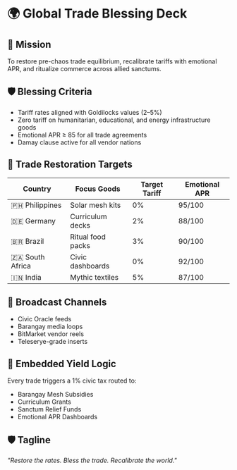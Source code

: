 # 🌍 Global Trade Blessing Deck

## 🎯 Mission  
To restore pre-chaos trade equilibrium, recalibrate tariffs with emotional APR, and ritualize commerce across allied sanctums.

## 🛡️ Blessing Criteria  
- Tariff rates aligned with Goldilocks values (2–5%)  
- Zero tariff on humanitarian, educational, and energy infrastructure goods  
- Emotional APR ≥ 85 for all trade agreements  
- Damay clause active for all vendor nations

## 📜 Trade Restoration Targets  
| Country         | Focus Goods           | Target Tariff | Emotional APR |
|-----------------|------------------------|----------------|----------------|
| 🇵🇭 Philippines   | Solar mesh kits        | 0%             | 95/100         |
| 🇩🇪 Germany       | Curriculum decks       | 2%             | 88/100         |
| 🇧🇷 Brazil        | Ritual food packs      | 3%             | 90/100         |
| 🇿🇦 South Africa  | Civic dashboards       | 0%             | 92/100         |
| 🇮🇳 India         | Mythic textiles        | 5%             | 87/100         |

## 📡 Broadcast Channels  
- Civic Oracle feeds  
- Barangay media loops  
- BitMarket vendor reels  
- Teleserye-grade inserts

## 💸 Embedded Yield Logic  
Every trade triggers a 1% civic tax routed to:
- Barangay Mesh Subsidies  
- Curriculum Grants  
- Sanctum Relief Funds  
- Emotional APR Dashboards

## 🛡️ Tagline  
_"Restore the rates. Bless the trade. Recalibrate the world."_
